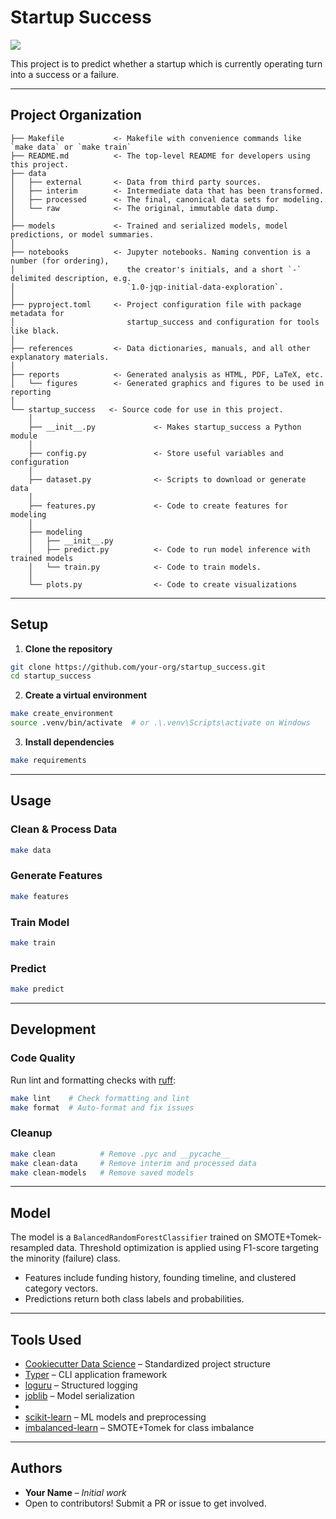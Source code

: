 # Startup Success

<a target="_blank" href="https://cookiecutter-data-science.drivendata.org/">
    <img src="https://img.shields.io/badge/CCDS-Project%20template-328F97?logo=cookiecutter" />
</a>

This project is to predict whether a startup which is currently operating turn into a success or a failure.

---

## Project Organization

```
├── Makefile           <- Makefile with convenience commands like `make data` or `make train`
├── README.md          <- The top-level README for developers using this project.
├── data
│   ├── external       <- Data from third party sources.
│   ├── interim        <- Intermediate data that has been transformed.
│   ├── processed      <- The final, canonical data sets for modeling.
│   └── raw            <- The original, immutable data dump.
│
├── models             <- Trained and serialized models, model predictions, or model summaries.
│
├── notebooks          <- Jupyter notebooks. Naming convention is a number (for ordering),
│                         the creator's initials, and a short `-` delimited description, e.g.
│                         `1.0-jqp-initial-data-exploration`.
│
├── pyproject.toml     <- Project configuration file with package metadata for 
│                         startup_success and configuration for tools like black.
│
├── references         <- Data dictionaries, manuals, and all other explanatory materials.
│
├── reports            <- Generated analysis as HTML, PDF, LaTeX, etc.
│   └── figures        <- Generated graphics and figures to be used in reporting
│
└── startup_success   <- Source code for use in this project.
    │
    ├── __init__.py             <- Makes startup_success a Python module
    │
    ├── config.py               <- Store useful variables and configuration
    │
    ├── dataset.py              <- Scripts to download or generate data
    │
    ├── features.py             <- Code to create features for modeling
    │
    ├── modeling                
    │   ├── __init__.py 
    │   ├── predict.py          <- Code to run model inference with trained models          
    │   └── train.py            <- Code to train models.
    │
    └── plots.py                <- Code to create visualizations
```

---

## Setup

1. **Clone the repository**

```bash
git clone https://github.com/your-org/startup_success.git
cd startup_success
```

2. **Create a virtual environment**

```bash
make create_environment
source .venv/bin/activate  # or .\.venv\Scripts\activate on Windows
```

3. **Install dependencies**

```bash
make requirements
```

---

## Usage

### Clean & Process Data

```bash
make data
```

### Generate Features

```bash
make features
```

### Train Model

```bash
make train
```

### Predict

```bash
make predict
```

---

## Development

### Code Quality

Run lint and formatting checks with [ruff](https://docs.astral.sh/ruff/):

```bash
make lint    # Check formatting and lint
make format  # Auto-format and fix issues
```

### Cleanup

```bash
make clean          # Remove .pyc and __pycache__
make clean-data     # Remove interim and processed data
make clean-models   # Remove saved models
```

---

## Model

The model is a `BalancedRandomForestClassifier` trained on SMOTE+Tomek-resampled data. Threshold optimization is applied using F1-score targeting the minority (failure) class.

- Features include funding history, founding timeline, and clustered category vectors.
- Predictions return both class labels and probabilities.

---

## Tools Used
- [Cookiecutter Data Science](https://cookiecutter-data-science.drivendata.org/) – Standardized project structure
- [Typer](https://typer.tiangolo.com/) – CLI application framework
- [loguru](https://github.com/Delgan/loguru) – Structured logging
- [joblib](https://joblib.readthedocs.io/) – Model serialization
- 
- [scikit-learn](https://scikit-learn.org/) – ML models and preprocessing
- [imbalanced-learn](https://imbalanced-learn.org/) – SMOTE+Tomek for class imbalance


---

## Authors

- **Your Name** – *Initial work*
- Open to contributors! Submit a PR or issue to get involved.

```

